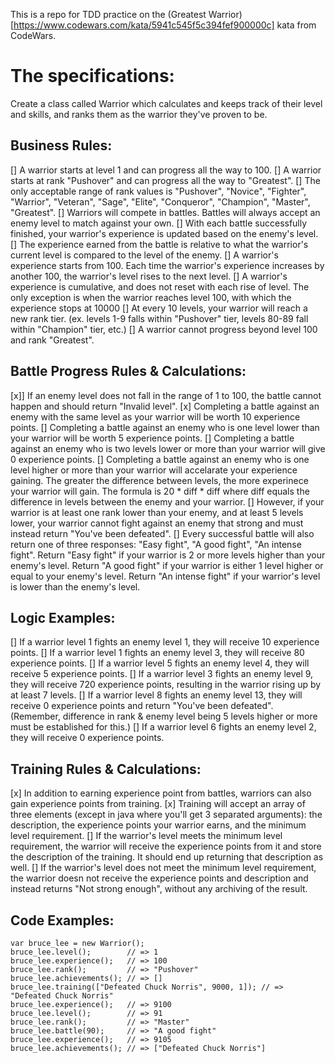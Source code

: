 This is a repo for TDD practice on the (Greatest Warrior)[https://www.codewars.com/kata/5941c545f5c394fef900000c] kata from CodeWars.


# The specifications:

Create a class called Warrior which calculates and keeps track of their level and skills, and ranks them as the warrior they've proven to be.

## Business Rules:

[] A warrior starts at level 1 and can progress all the way to 100.
[] A warrior starts at rank "Pushover" and can progress all the way to "Greatest".
[] The only acceptable range of rank values is "Pushover", "Novice", "Fighter", "Warrior", "Veteran", "Sage", "Elite", "Conqueror", "Champion", "Master", "Greatest".
[] Warriors will compete in battles. Battles will always accept an enemy level to match against your own.
[] With each battle successfully finished, your warrior's experience is updated based on the enemy's level.
[] The experience earned from the battle is relative to what the warrior's current level is compared to the level of the enemy.
[] A warrior's experience starts from 100. Each time the warrior's experience increases by another 100, the warrior's level rises to the next level.
[] A warrior's experience is cumulative, and does not reset with each rise of level. The only exception is when the warrior reaches level 100, with which the experience stops at 10000
[] At every 10 levels, your warrior will reach a new rank tier. (ex. levels 1-9 falls within "Pushover" tier, levels 80-89 fall within "Champion" tier, etc.)
[] A warrior cannot progress beyond level 100 and rank "Greatest".

## Battle Progress Rules & Calculations:

[x]] If an enemy level does not fall in the range of 1 to 100, the battle cannot happen and should return "Invalid level".
[x] Completing a battle against an enemy with the same level as your warrior will be worth 10 experience points.
[] Completing a battle against an enemy who is one level lower than your warrior will be worth 5 experience points.
[] Completing a battle against an enemy who is two levels lower or more than your warrior will give 0 experience points.
[] Completing a battle against an enemy who is one level higher or more than your warrior will accelarate your experience gaining. The greater the difference between levels, the more experinece your warrior will gain. The formula is 20 * diff * diff where diff equals the difference in levels between the enemy and your warrior.
[] However, if your warrior is at least one rank lower than your enemy, and at least 5 levels lower, your warrior cannot fight against an enemy that strong and must instead return "You've been defeated".
[] Every successful battle will also return one of three responses: "Easy fight", "A good fight", "An intense fight". Return "Easy fight" if your warrior is 2 or more levels higher than your enemy's level. Return "A good fight" if your warrior is either 1 level higher or equal to your enemy's level. Return "An intense fight" if your warrior's level is lower than the enemy's level.

## Logic Examples:

[] If a warrior level 1 fights an enemy level 1, they will receive 10 experience points.
[] If a warrior level 1 fights an enemy level 3, they will receive 80 experience points.
[] If a warrior level 5 fights an enemy level 4, they will receive 5 experience points.
[] If a warrior level 3 fights an enemy level 9, they will receive 720 experience points, resulting in the warrior rising up by at least 7 levels.
[] If a warrior level 8 fights an enemy level 13, they will receive 0 experience points and return "You've been defeated". (Remember, difference in rank & enemy level being 5 levels higher or more must be established for this.)
[] If a warrior level 6 fights an enemy level 2, they will receive 0 experience points.

## Training Rules & Calculations:

[x] In addition to earning experience point from battles, warriors can also gain experience points from training.
[x] Training will accept an array of three elements (except in java where you'll get 3 separated arguments): the description, the experience points your warrior earns, and the minimum level requirement.
[] If the warrior's level meets the minimum level requirement, the warrior will receive the experience points from it and store the description of the training. It should end up returning that description as well.
[] If the warrior's level does not meet the minimum level requirement, the warrior doesn not receive the experience points and description and instead returns "Not strong enough", without any archiving of the result.

## Code Examples:
```
var bruce_lee = new Warrior();
bruce_lee.level();        // => 1
bruce_lee.experience();   // => 100
bruce_lee.rank();         // => "Pushover"
bruce_lee.achievements(); // => []
bruce_lee.training(["Defeated Chuck Norris", 9000, 1]); // => "Defeated Chuck Norris"
bruce_lee.experience();   // => 9100
bruce_lee.level();        // => 91
bruce_lee.rank();         // => "Master"
bruce_lee.battle(90);     // => "A good fight"
bruce_lee.experience();   // => 9105
bruce_lee.achievements(); // => ["Defeated Chuck Norris"]
```